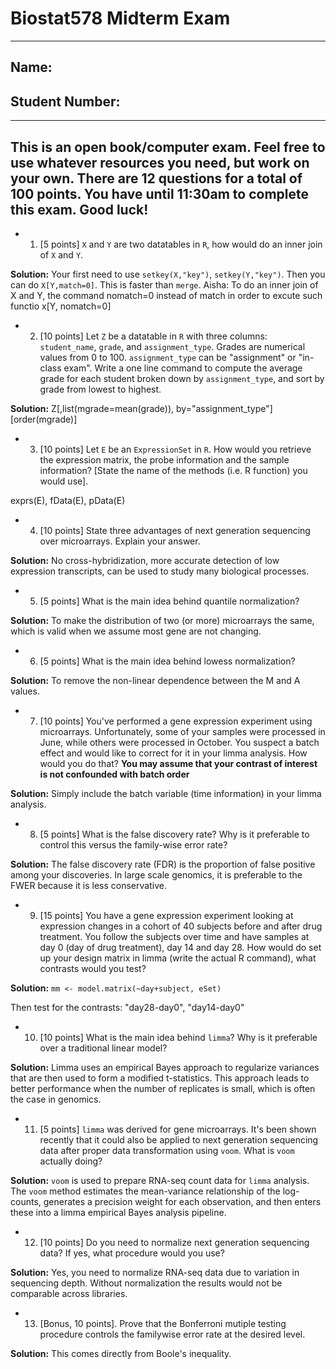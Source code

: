 # Biostat578 Midterm Exam

-------

## Name:

## Student Number:

---------
This is an **open** book/computer exam. Feel free to use whatever resources you need, but work on your own. There are 12 questions for a total of  100 points. You have until 11:30am to complete this exam. Good luck!
---------

- 1) [5 points] `X` and `Y` are two datatables in `R`, how would do an inner join of `X` and `Y`.

**Solution:** Your first need to use `setkey(X,"key")`, `setkey(Y,"key")`. Then you can do `X[Y,match=0]`. This is faster than `merge`.
Aisha:
To do an inner join of X and Y, the command nomatch=0 instead of match in order to excute such functio
x[Y, nomatch=0]

- 2) [10 points] Let `Z` be a datatable in `R` with three columns: `student_name`, `grade`, and `assignment_type`. Grades are numerical values from 0 to 100. `assignment_type` can be "assignment" or "in-class exam". Write a one line command to compute the average grade for each student broken down by `assignment_type`, and sort by grade from lowest to highest.

**Solution:** Z[,list(mgrade=mean(grade)), by="assignment_type"][order(mgrade)]

- 3) [10 points] Let `E` be an `ExpressionSet` in `R`. How would you retrieve the expression matrix, the probe information and the sample information? [State the name of the methods (i.e. R function) you would use].

exprs(E), fData(E), pData(E)

- 4) [10 points] State three advantages of next generation sequencing over microarrays. Explain your answer. 

**Solution:** No cross-hybridization, more accurate detection of low expression transcripts, can be used to study many biological processes.

- 5) [5 points] What is the main idea behind quantile normalization?

**Solution:** To make the distribution of two (or more) microarrays the same, which is valid when we assume most gene are not changing. 

- 6) [5 points] What is the main idea behind lowess normalization?

**Solution:** To remove the non-linear dependence between the M and A values. 

- 7) [10 points] You've performed a gene expression experiment using microarrays. Unfortunately, some of your samples were processed in June, while others were processed in October. You suspect a batch effect and would like to correct for it in your limma analysis. How would you do that? **You may assume that your contrast of interest is not confounded with batch order**

**Solution:** Simply include the batch variable (time information) in your limma analysis.

- 8) [5 points] What is the false discovery rate? Why is it preferable to control this versus the family-wise error rate?

**Solution:** The false discovery rate (FDR) is the proportion of false positive among your discoveries. In large scale genomics, it is preferable to the FWER because it is less conservative. 

- 9) [15 points] You have a gene expression experiment looking at expression changes in a cohort of 40 subjects before and after drug treatment. You follow the subjects over time and have samples at day 0 (day of drug treatment), day 14 and day 28. How would do set up your design matrix in limma (write the actual R command), what contrasts would you test?

**Solution:** 
`mm <- model.matrix(~day+subject, eSet)`

Then test for the contrasts: "day28-day0", "day14-day0"

- 10) [10 points] What is the main idea behind `limma`? Why is it preferable over a traditional linear model?


**Solution:** Limma uses an empirical Bayes approach to regularize variances that are then used to form a modified t-statistics. This approach leads to better performance when the number of replicates is small, which is often the case in genomics.

- 11) [5 points] `limma` was derived for gene microarrays. It's been shown recently that it could also be applied to next generation sequencing data after proper data transformation using `voom`. What is `voom` actually doing?

**Solution:** `voom` is used to prepare RNA-seq count data for `limma` analysis. The `voom` method estimates the mean-variance relationship of the log-counts, generates a precision weight for each observation, and then enters these into a limma empirical Bayes analysis pipeline.

- 12) [10 points] Do you need to normalize next generation sequencing data? If yes, what procedure would you use?

**Solution:** Yes, you need to normalize RNA-seq data due to variation in sequencing depth. Without normalization the results would not be comparable across libraries.

- 13) [Bonus, 10 points]. Prove that the Bonferroni mutiple testing procedure controls the familywise error rate at the desired level. 

**Solution:** This comes directly from Boole's inequality. 
